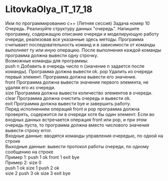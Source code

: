 # LitovkaOlya_IT_17_18
Икм по программированию с++ (Летняя сессия)
Задача номер 10
Очередь. Реализуйте структуру данных "очередь". Напишите программу, 
содержащую описание очереди и моделирующую работу очереди, реализовав 
все указанные здесь методы. Программа считывает последовательность 
команд и в зависимости от команды выполняет ту или иную операцию. После 
выполнения каждой команды программа должна вывести одну строчку.  
Возможные команды для программы:  
push n Добавить в очередь число n (значение n задается после команды). 
Программа должна вывести ok. 
pop Удалить из очереди первый элемент. Программа должна вывести его 
значение.   
front Программа должна вывести значение первого элемента, не удаляя его из 
очереди.   
size Программа должна вывести количество элементов в очереди.   
clear Программа должна очистить очередь и вывести ok.   
exit Программа должна вывести bye и завершить работу.  
Перед исполнением операций front и pop программа должна проверять, 
содержится ли в очереди хотя бы один элемент. Если во входных данных 
встречается операция front или pop, и при этом очередь пуста, то программа 
должна вместо числового значения вывести строку error.  
Входные данные: вводятся команды управления очередью, по одной на строке  
Выходные данные: вывести протокол работы очереди, по одному сообщению 
на строке  
Пример 1: 
push 1 
ok 
front 
1 
exit 
bye  
Пример 2: 
size 
0  
push 1 
ok 
size 
1 
push 2 
ok  
size 
2 
push 3 
ok 
size 
3 
exit 
bye
